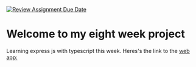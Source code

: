 [![Review Assignment Due Date](https://classroom.github.com/assets/deadline-readme-button-24ddc0f5d75046c5622901739e7c5dd533143b0c8e959d652212380cedb1ea36.svg)](https://classroom.github.com/a/sRKW9Tsr)

# Welcome to my eight week project
Learning express js with typescript this week. Heres's the link to the [web app:](https://week-8-heypuni-production.up.railway.app/)
